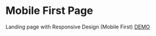 # Mobile First Page
Landing page with Responsive Design (Mobile First) 
[DEMO](https://nafuent.github.io/mobielFirstPage/ "DEMO") 
